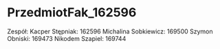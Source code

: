# PrzedmiotFak_162596
Zespół: 
Kacper Stępniak: 162596
Michalina Sobkiewicz: 169500
Szymon Obniski: 169473
Nikodem Szapiel: 169744
